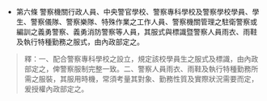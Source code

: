 * 第六條 警察機關行政人員、中央警官學校、警察專科學校及警察學校學員、學生、警察儀隊、警察樂隊、特殊作業之工作人員、警察機關管理之駐衛警察或編訓之義勇警察、義勇消防警察等人員，其服式與標識暨警察人員雨衣、雨鞋及執行特種勤務之服式，由內政部定之。

> 釋：一、配合警察專科學校之設立，規定該校學員生之服式及標識，由內政部定之，俾警察服制完整一致。二、警察人員雨衣、雨鞋及執行特種勤務所需之服裝，其服用時機，常須考量其對象、勤務性質及實際狀況需要而定，爰授權內政部定之。

